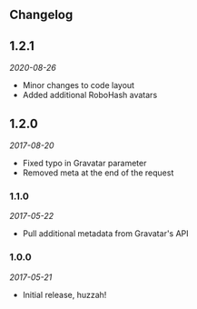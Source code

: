 ## Changelog
## 1.2.1
*2020-08-26*
* Minor changes to code layout
* Added additional RoboHash avatars

## 1.2.0
*2017-08-20*
* Fixed typo in Gravatar parameter
* Removed meta at the end of the request

### 1.1.0
*2017-05-22*
* Pull additional metadata from Gravatar's API

### 1.0.0
*2017-05-21*
* Initial release, huzzah!